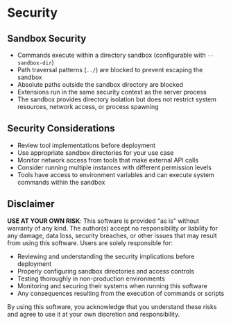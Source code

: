 # Security

## Sandbox Security
- Commands execute within a directory sandbox (configurable with `--sandbox-dir`)
- Path traversal patterns (`../`) are blocked to prevent escaping the sandbox
- Absolute paths outside the sandbox directory are blocked
- Extensions run in the same security context as the server process
- The sandbox provides directory isolation but does not restrict system resources, network access, or process spawning

## Security Considerations
- Review tool implementations before deployment
- Use appropriate sandbox directories for your use case
- Monitor network access from tools that make external API calls
- Consider running multiple instances with different permission levels
- Tools have access to environment variables and can execute system commands within the sandbox

## Disclaimer

**USE AT YOUR OWN RISK**: This software is provided "as is" without warranty of any kind. The author(s) accept no responsibility or liability for any damage, data loss, security breaches, or other issues that may result from using this software. Users are solely responsible for:

- Reviewing and understanding the security implications before deployment
- Properly configuring sandbox directories and access controls
- Testing thoroughly in non-production environments
- Monitoring and securing their systems when running this software
- Any consequences resulting from the execution of commands or scripts

By using this software, you acknowledge that you understand these risks and agree to use it at your own discretion and responsibility.